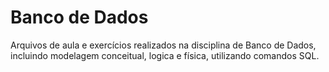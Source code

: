 # Banco de Dados
 Arquivos de aula e exercícios realizados na disciplina de Banco de Dados, incluindo modelagem conceitual, logica e física, utilizando comandos SQL.
